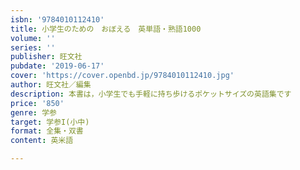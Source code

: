 ```yaml
---
isbn: '9784010112410'
title: 小学生のための　おぼえる　英単語・熟語1000
volume: ''
series: ''
publisher: 旺文社
pubdate: '2019-06-17'
cover: 'https://cover.openbd.jp/9784010112410.jpg'
author: 旺文社／編集
description: 本書は，小学生でも手軽に持ち歩けるポケットサイズの英語集です
price: '850'
genre: 学参
target: 学参I(小中)
format: 全集・双書
content: 英米語

---
```

